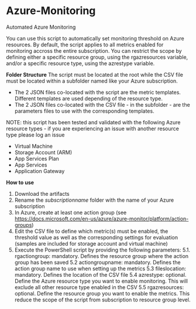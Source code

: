 # Azure-Monitoring
Automated Azure Monitoring

You can use this script to automatically set monitoring threshold on Azure resources.
By default, the script applies to all metrics enabled for monitoring accross the entire subscription.
You can restrict the scope by defining either a specific resource group, using the rgazresources variable, and/or a specific resource type, using the azrestype variable.

**Folder Structure**
The script must be located at the root while the CSV file must be located within a subfolder named like your Azure subscription.
* The 2 JSON files co-located with the script are the metric templates. Different templates are used depending of the resource type.
* The 2 JSON files co-located with the CSV file - in the subfolder - are the parameters files to use with the corresponding templates.


NOTE: this script has been tested and validated with the following Azure resource types - if you are experiencing an issue with another resource type please log an issue
* Virtual Machine
* Storage Account (ARM)
* App Services Plan
* App Services
* Application Gateway

**How to use**
1. Download the artifacts
2. Rename the *subscriptionname* folder with the name of your Azure subscription
3. In Azure, create at least one action group (see https://docs.microsoft.com/en-us/azure/azure-monitor/platform/action-groups)
4. Edit the CSV file to define which metric(s) must be enabled, the threshold value as well as the corresponding settings for evaluation (samples are included for storage account and virtual machine)
5. Execute the PowerShell script by providing the following parameters:
   5.1. rgactiongroup: mandatory. Defines the resource group where the action group has been saved
   5.2 actiongroupname: mandatory. Defines the action group name to use when setting up the metrics
   5.3 fileslocation: mandatory. Defines the location of the CSV file
   5.4 azrestype: optional. Define the Azure resource type you want to enable monitoring. This will exclude all other resource type enabled in the CSV
   5.5 rgazresources: optional. Define the resource group you want to enable the metrics. This reduce the scope of the script from subscription to resource group level.
